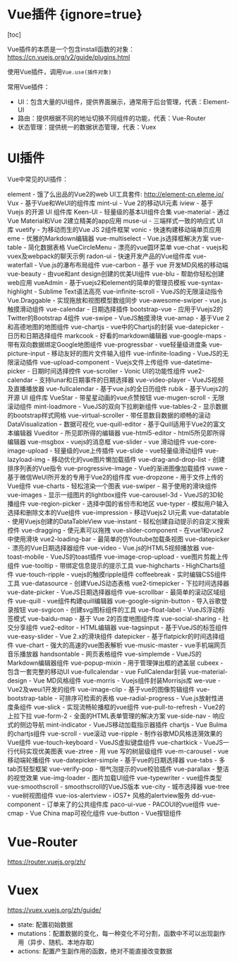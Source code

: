 # Vue插件 {ignore=true}

[toc]

Vue插件的本质是一个包含install函数的对象：https://cn.vuejs.org/v2/guide/plugins.html

使用Vue插件，调用```Vue.use(插件对象)```

常用Vue插件：

- UI：包含大量的UI组件，提供界面展示，通常用于后台管理，代表：Element-UI
- 路由：提供根据不同的地址切换不同组件的功能，代表：Vue-Router
- 状态管理：提供统一的数据状态管理，代表：Vuex

# UI插件

Vue中常见的UI插件：

element - 饿了么出品的Vue2的web UI工具套件: http://element-cn.eleme.io/
Vux - 基于Vue和WeUI的组件库
mint-ui - Vue 2的移动UI元素
iview - 基于 Vuejs 的开源 UI 组件库
Keen-UI - 轻量级的基本UI组件合集
vue-material - 通过Vue Material和Vue 2建立精美的app应用
muse-ui - 三端样式一致的响应式 UI 库
vuetify - 为移动而生的Vue JS 2组件框架
vonic - 快速构建移动端单页应用
eme - 优雅的Markdown编辑器
vue-multiselect - Vue.js选择框解决方案
vue-table - 简化数据表格
VueCircleMenu - 漂亮的vue圆环菜单
vue-chat - vuejs和vuex及webpack的聊天示例
radon-ui - 快速开发产品的Vue组件库
vue-waterfall - Vue.js的瀑布布局组件
vue-carbon - 基于 vue 开发MD风格的移动端
vue-beauty - 由vue和ant design创建的优美UI组件
vue-blu - 帮助你轻松创建web应用
vueAdmin - 基于vuejs2和element的简单的管理员模板
vue-syntax-highlight - Sublime Text语法高亮
vue-infinite-scroll - VueJS的无限滚动指令
Vue.Draggable - 实现拖放和视图模型数组同步
vue-awesome-swiper - vue.js触摸滑动组件
vue-calendar - 日期选择插件
bootstrap-vue - 应用于Vuejs2的Twitter的Bootstrap 4组件
vue-swipe - VueJS触摸滑块
vue-amap - 基于Vue 2和高德地图的地图组件
vue-chartjs - vue中的Chartjs的封装
vue-datepicker - 日历和日期选择组件
markcook - 好看的markdown编辑器
vue-google-maps - 带有双向数据绑定Google地图组件
vue-progressbar - vue轻量级进度条
vue-picture-input - 移动友好的图片文件输入组件
vue-infinite-loading - VueJS的无限滚动插件
vue-upload-component - Vuejs文件上传组件
vue-datetime-picker - 日期时间选择控件
vue-scroller - Vonic UI的功能性组件
vue2-calendar - 支持lunar和日期事件的日期选择器
vue-video-player - VueJS视频及直播播放器
vue-fullcalendar - 基于vue.js的全日历组件
rubik - 基于Vuejs2的开源 UI 组件库
VueStar - 带星星动画的vue点赞按钮
vue-mugen-scroll - 无限滚动组件
mint-loadmore - VueJS的双向下拉刷新组件
vue-tables-2 - 显示数据的bootstrap样式网格
vue-virtual-scroller - 带任意数目数据的顺畅的滚动
DataVisualization - 数据可视化
vue-quill-editor - 基于Quill适用于Vue2的富文本编辑器
Vueditor - 所见即所得的编辑器
vue-html5-editor - html5所见即所得编辑器
vue-msgbox - vuejs的消息框
vue-slider - vue 滑动组件
vue-core-image-upload - 轻量级的vue上传插件
vue-slide - vue轻量级滑动组件
vue-lazyload-img - 移动优化的vue图片懒加载插件
vue-drag-and-drop-list - 创建排序列表的Vue指令
vue-progressive-image - Vue的渐进图像加载插件
vuwe - 基于微信WeUI所开发的专用于Vue2的组件库
vue-dropzone - 用于文件上传的Vue组件
vue-charts - 轻松渲染一个图表
vue-swiper - 易于使用的滑块组件
vue-images - 显示一组图片的lightbox组件
vue-carousel-3d - VueJS的3D轮播组件
vue-region-picker - 选择中国的省份市和地区
vue-typer - 模拟用户输入选择和删除文本的Vue组件
vue-impression - 移动Vuejs2 UI元素
vue-datatable - 使用Vuejs创建的DataTableView
vue-instant - 轻松创建自动提示的自定义搜索控件
vue-dragging - 使元素可以拖拽
vue-slider-component - 在vue1和vue2中使用滑块
vue2-loading-bar - 最简单的仿Youtube加载条视图
vue-datepicker - 漂亮的Vue日期选择器组件
vue-video - Vue.js的HTML5视频播放器
vue-toast-mobile - VueJS的toast插件
vue-image-crop-upload - vue图片剪裁上传组件
vue-tooltip - 带绑定信息提示的提示工具
vue-highcharts - HighCharts组件
vue-touch-ripple - vuejs的触摸ripple组件
coffeebreak - 实时编辑CSS组件工具
vue-datasource - 创建VueJS动态表格
vue2-timepicker - 下拉时间选择器
vue-date-picker - VueJS日期选择器组件
vue-scrollbar - 最简单的滚动区域组件
vue-quill - vue组件构建quill编辑器
vue-google-signin-button - 导入谷歌登录按钮
vue-svgicon - 创建svg图标组件的工具
vue-float-label - VueJS浮动标签模式
vue-baidu-map - 基于 Vue 2的百度地图组件库
vue-social-sharing - 社交分享组件
vue2-editor - HTML编辑器
vue-tagsinput - 基于VueJS的标签组件
vue-easy-slider - Vue 2.x的滑块组件
datepicker - 基于flatpickr的时间选择组件
vue-chart - 强大的高速的vue图表解析
vue-music-master - vue手机端网页音乐播放器
handsontable - 网页表格组件
vue-simplemde - VueJS的Markdown编辑器组件
vue-popup-mixin - 用于管理弹出框的遮盖层
cubeex - 包含一套完整的移动UI
vue-fullcalendar - vue FullCalendar封装
vue-material-design - Vue MD风格组件
vue-morris - Vuejs组件封装Morrisjs库
we-vue - Vue2及weui1开发的组件
vue-image-clip - 基于vue的图像剪辑组件
vue-bootstrap-table - 可排序可检索的表格
vue-radial-progress - Vue.js放射性进度条组件
vue-slick - 实现流畅轮播框的vue组件
vue-pull-to-refresh - Vue2的上拉下拉
vue-form-2 - 全面的HTML表单管理的解决方案
vue-side-nav - 响应式的侧边导航
mint-indicator - VueJS移动加载指示器插件
chartjs - Vue Bulma的chartjs组件
vue-scroll - vue滚动
vue-ripple - 制作谷歌MD风格涟漪效果的Vue组件
vue-touch-keyboard - VueJS虚拟键盘组件
vue-chartkick - VueJS一行代码实现优美图表
vue-ztree - 用 vue 写的树层级组件
vue-m-carousel - vue 移动端轮播组件
vue-datepicker-simple - 基于vue的日期选择器
vue-tabs - 多tab页轻型框架
vue-verify-pop - 带气泡提示的vue校验插件
vue-parallax - 整洁的视觉效果
vue-img-loader - 图片加载UI组件
vue-typewriter - vue组件类型
vue-smoothscroll - smoothscroll的VueJS版本
vue-city - 城市选择器
vue-tree - vue树视图组件
vue-ios-alertview - iOS7+ 风格的alertview服务
dd-vue-component - 订单来了的公共组件库
paco-ui-vue - PACOUI的vue组件
vue-cmap - Vue China map可视化组件
vue-button - Vue按钮组件

# Vue-Router

https://router.vuejs.org/zh/

# Vuex

https://vuex.vuejs.org/zh/guide/

- state: 配置初始数据
- mutations：配置数据的变化，每一种变化不可分割，函数中不可以出现副作用（异步、随机、本地存取）
- actions: 配置产生副作用的函数，绝对不能直接改变数据